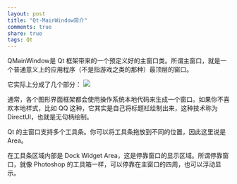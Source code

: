 ```yaml
---
layout: post
title: "Qt-MainWindow简介" 
comments: true
share: true
tags: Qt
---
```



QMainWindow是 Qt 框架带来的一个预定义好的主窗口类。所谓主窗口，就是一个普通意义上的应用程序（不是指游戏之类的那种）最顶层的窗口。


它实际上分成了几个部分：
![](http://files.devbean.net/images/2012/08/mw-struct-600x365.png)


通常，各个图形界面框架都会使用操作系统本地代码来生成一个窗口。如果你不喜欢本地样式，比如 QQ 这种，它其实是自己将标题栏绘制出来，这种技术称为 DirectUI，也就是无句柄绘制。

Qt 的主窗口支持多个工具条。你可以将工具条拖放到不同的位置，因此这里说是 Area。

在工具条区域内部是 Dock Widget Area，这是停靠窗口的显示区域。所谓停靠窗口，就像 Photoshop 的工具箱一样，可以停靠在主窗口的四周，也可以浮动显示。

